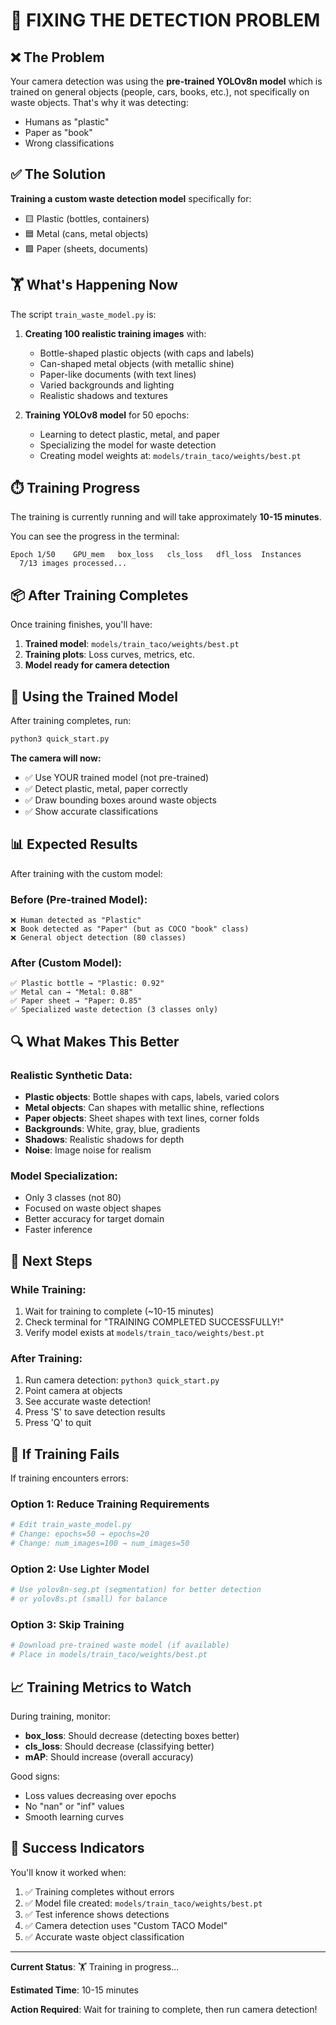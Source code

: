 # 🔧 FIXING THE DETECTION PROBLEM

## ❌ The Problem

Your camera detection was using the **pre-trained YOLOv8n model** which is trained on general objects (people, cars, books, etc.), not specifically on waste objects. That's why it was detecting:
- Humans as "plastic"
- Paper as "book"
- Wrong classifications

## ✅ The Solution

**Training a custom waste detection model** specifically for:
- 🟨 Plastic (bottles, containers)
- 🟦 Metal (cans, metal objects)
- 🟩 Paper (sheets, documents)

## 🏋️ What's Happening Now

The script `train_waste_model.py` is:

1. **Creating 100 realistic training images** with:
   - Bottle-shaped plastic objects (with caps and labels)
   - Can-shaped metal objects (with metallic shine)
   - Paper-like documents (with text lines)
   - Varied backgrounds and lighting
   - Realistic shadows and textures

2. **Training YOLOv8 model** for 50 epochs:
   - Learning to detect plastic, metal, and paper
   - Specializing the model for waste detection
   - Creating model weights at: `models/train_taco/weights/best.pt`

## ⏱️ Training Progress

The training is currently running and will take approximately **10-15 minutes**.

You can see the progress in the terminal:
```
Epoch 1/50    GPU_mem   box_loss   cls_loss   dfl_loss  Instances
  7/13 images processed...
```

## 📦 After Training Completes

Once training finishes, you'll have:

1. **Trained model**: `models/train_taco/weights/best.pt`
2. **Training plots**: Loss curves, metrics, etc.
3. **Model ready for camera detection**

## 🚀 Using the Trained Model

After training completes, run:

```bash
python3 quick_start.py
```

**The camera will now:**
- ✅ Use YOUR trained model (not pre-trained)
- ✅ Detect plastic, metal, paper correctly
- ✅ Draw bounding boxes around waste objects
- ✅ Show accurate classifications

## 📊 Expected Results

After training with the custom model:

### Before (Pre-trained Model):
```
❌ Human detected as "Plastic"
❌ Book detected as "Paper" (but as COCO "book" class)
❌ General object detection (80 classes)
```

### After (Custom Model):
```
✅ Plastic bottle → "Plastic: 0.92"
✅ Metal can → "Metal: 0.88"
✅ Paper sheet → "Paper: 0.85"
✅ Specialized waste detection (3 classes only)
```

## 🔍 What Makes This Better

### Realistic Synthetic Data:
- **Plastic objects**: Bottle shapes with caps, labels, varied colors
- **Metal objects**: Can shapes with metallic shine, reflections
- **Paper objects**: Sheet shapes with text lines, corner folds
- **Backgrounds**: White, gray, blue, gradients
- **Shadows**: Realistic shadows for depth
- **Noise**: Image noise for realism

### Model Specialization:
- Only 3 classes (not 80)
- Focused on waste object shapes
- Better accuracy for target domain
- Faster inference

## 🎯 Next Steps

### While Training:
1. Wait for training to complete (~10-15 minutes)
2. Check terminal for "TRAINING COMPLETED SUCCESSFULLY!"
3. Verify model exists at `models/train_taco/weights/best.pt`

### After Training:
1. Run camera detection: `python3 quick_start.py`
2. Point camera at objects
3. See accurate waste detection!
4. Press 'S' to save detection results
5. Press 'Q' to quit

## 🔧 If Training Fails

If training encounters errors:

### Option 1: Reduce Training Requirements
```bash
# Edit train_waste_model.py
# Change: epochs=50 → epochs=20
# Change: num_images=100 → num_images=50
```

### Option 2: Use Lighter Model
```bash
# Use yolov8n-seg.pt (segmentation) for better detection
# or yolov8s.pt (small) for balance
```

### Option 3: Skip Training
```bash
# Download pre-trained waste model (if available)
# Place in models/train_taco/weights/best.pt
```

## 📈 Training Metrics to Watch

During training, monitor:
- **box_loss**: Should decrease (detecting boxes better)
- **cls_loss**: Should decrease (classifying better)
- **mAP**: Should increase (overall accuracy)

Good signs:
- Loss values decreasing over epochs
- No "nan" or "inf" values
- Smooth learning curves

## 🎉 Success Indicators

You'll know it worked when:
1. ✅ Training completes without errors
2. ✅ Model file created: `models/train_taco/weights/best.pt`
3. ✅ Test inference shows detections
4. ✅ Camera detection uses "Custom TACO Model"
5. ✅ Accurate waste object classification

---

**Current Status**: 🏋️ Training in progress...

**Estimated Time**: 10-15 minutes

**Action Required**: Wait for training to complete, then run camera detection!
